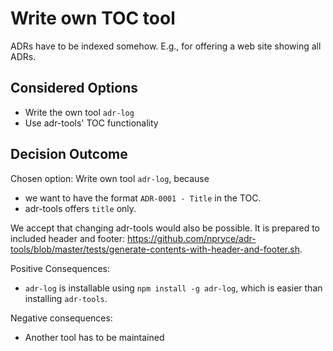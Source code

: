 # Write own TOC tool

ADRs have to be indexed somehow. E.g., for offering a web site showing all ADRs.

## Considered Options

* Write the own tool `adr-log`
* Use adr-tools' TOC functionality

## Decision Outcome

Chosen option: Write own tool `adr-log`, because
- we want to have the format `ADR-0001 - Title` in the TOC.
- adr-tools offers `title` only.

We accept that changing adr-tools would also be possible.
It is prepared to included header and footer: <https://github.com/npryce/adr-tools/blob/master/tests/generate-contents-with-header-and-footer.sh>.

Positive Consequences:
  - `adr-log` is installable using `npm install -g adr-log`, which is easier than installing `adr-tools`.

Negative consequences:
  - Another tool has to be maintained
